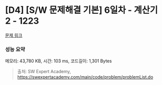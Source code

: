 # [D4] [S/W 문제해결 기본] 6일차 - 계산기2 - 1223 

[문제 링크](https://swexpertacademy.com/main/code/problem/problemDetail.do?contestProbId=AV14nnAaAFACFAYD) 

### 성능 요약

메모리: 43,780 KB, 시간: 103 ms, 코드길이: 1,301 Bytes



> 출처: SW Expert Academy, https://swexpertacademy.com/main/code/problem/problemList.do